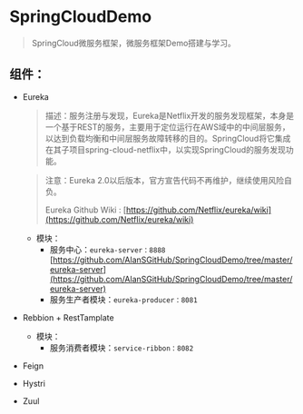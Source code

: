 # SpringCloudDemo
> SpringCloud微服务框架，微服务框架Demo搭建与学习。

## 组件：

- Eureka

  > 描述：服务注册与发现，Eureka是Netflix开发的服务发现框架，本身是一个基于REST的服务，主要用于定位运行在AWS域中的中间层服务，以达到负载均衡和中间层服务故障转移的目的。SpringCloud将它集成在其子项目spring-cloud-netflix中，以实现SpringCloud的服务发现功能。

  > 注意：Eureka 2.0以后版本，官方宣告代码不再维护，继续使用风险自负。
  >
  > Eureka Github Wiki : [https://github.com/Netflix/eureka/wiki](https://github.com/Netflix/eureka/wiki)

  - 模块：
    - 服务中心：`eureka-server：8888` [https://github.com/AlanSGitHub/SpringCloudDemo/tree/master/eureka-server](https://github.com/AlanSGitHub/SpringCloudDemo/tree/master/eureka-server)
    - 服务生产者模块：`eureka-producer：8081`

- Rebbion + RestTamplate

  - 模块：
    - 服务消费者模块：`service-ribbon：8082`

- Feign

- Hystri

- Zuul

